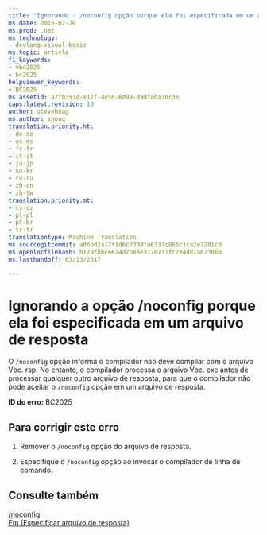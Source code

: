 ```yaml
---
title: "Ignorando - /noconfig opção porque ela foi especificada em um arquivo de resposta | Documentos do Microsoft"
ms.date: 2015-07-20
ms.prod: .net
ms.technology:
- devlang-visual-basic
ms.topic: article
f1_keywords:
- vbc2025
- bc2025
helpviewer_keywords:
- BC2025
ms.assetid: 87fb393d-e17f-4e50-8d98-d9dfeba30c3e
caps.latest.revision: 10
author: stevehoag
ms.author: shoag
translation.priority.ht:
- de-de
- es-es
- fr-fr
- it-it
- ja-jp
- ko-kr
- ru-ru
- zh-cn
- zh-tw
translation.priority.mt:
- cs-cz
- pl-pl
- pt-br
- tr-tr
translationtype: Machine Translation
ms.sourcegitcommit: a06bd2a17f1d6c7308fa6337c866c1ca2e7281c0
ms.openlocfilehash: b179fbbc6624d7b88e3770731fc2e4d81a673860
ms.lasthandoff: 03/13/2017

---
```

# <a name="ignoring-noconfig-option-because-it-was-specified-in-a-response-file"></a>Ignorando a opção /noconfig porque ela foi especificada em um arquivo de resposta
O `/noconfig` opção informa o compilador não deve compilar com o arquivo Vbc. rsp. No entanto, o compilador processa o arquivo Vbc. exe antes de processar qualquer outro arquivo de resposta, para que o compilador não pode aceitar o `/noconfig` opção em um arquivo de resposta.  
  
 **ID do erro:** BC2025  
  
## <a name="to-correct-this-error"></a>Para corrigir este erro  
  
1.  Remover o `/noconfig` opção do arquivo de resposta.  
  
2.  Especifique o `/noconfig` opção ao invocar o compilador de linha de comando.  
  
## <a name="see-also"></a>Consulte também  
 [/noconfig](../../visual-basic/reference/command-line-compiler/noconfig.md)   
 [Em (Especificar arquivo de resposta)](../../visual-basic/reference/command-line-compiler/specify-response-file.md)
